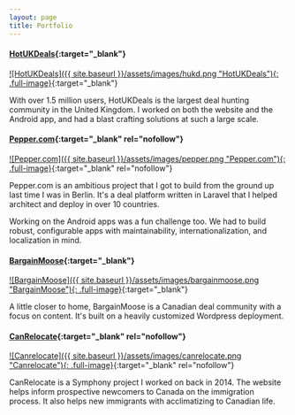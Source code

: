 ```yaml
---
layout: page
title: Portfolio
---
```


#### [HotUKDeals][hukd]{:target="_blank"}
[![HotUKDeals]({{ site.baseurl }}/assets/images/hukd.png "HotUKDeals"){: .full-image}][hukd]{:target="_blank"}

With over 1.5 million users, HotUKDeals is the largest deal hunting community in the United Kingdom. I worked on both the website and the Android app, and had a blast crafting solutions at such a large scale.

#### [Pepper.com][pepper]{:target="_blank" rel="nofollow"}
[![Pepper.com]({{ site.baseurl }}/assets/images/pepper.png "Pepper.com"){: .full-image}][pepper]{:target="_blank" rel="nofollow"}

Pepper.com is an ambitious project that I got to build from the ground up last time I was in Berlin. It's a deal platform written in Laravel that I helped architect and deploy in over 10 countries.

Working on the Android apps was a fun challenge too. We had to build robust, configurable apps with maintainability, internationalization, and localization in mind.

#### [BargainMoose][bm]{:target="_blank"}
[![BargainMoose]({{ site.baseurl }}/assets/images/bargainmoose.png "BargainMoose"){: .full-image}][bm]{:target="_blank"}

A little closer to home, BargainMoose is a Canadian deal community with a focus on content. It's built on a heavily customized Wordpress deployment.

#### [CanRelocate][cr]{:target="_blank" rel="nofollow"}
[![Canrelocate]({{ site.baseurl }}/assets/images/canrelocate.png "Canrelocate"){: .full-image}][cr]{:target="_blank" rel="nofollow"}

CanRelocate is a Symphony project I worked on back in 2014. The website helps inform prospective newcomers to Canada on the immigration process. It also helps new immigrants with acclimatizing to Canadian life.

[hukd]: //play.google.com/store/apps/details?id=com.tippingcanoe.hukd
[pepper]: //pepper.com
[bm]: //play.google.com/store/apps/details?id=com.tippingcanoe.bargainmoose
[cr]: //canrelocate.com